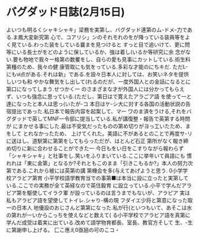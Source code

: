 # バグダッド日誌(2月15日)

よいつも明るくシャキシャキ」梁務を実第し、バグダッド連第のム-ドメ-力である.ま鳳大変新究第
心で、コアリシ」ンのそれモれのをが降っている装員等をよく見ている.わった装をしている曩まを見つけると
すっと目で追いけて、更に問等にいる長士がをどのように保しているか、強は着し(いるか等研究に余
念がない.要も物地で我々ー格第の数矍をし、自らの愛も見事にカットしている.術生料第種のため、我々の健
康管取にも気をっている.多彩な才能のにちキだ.
ただL-にもⅵ点がある.それは新」である.を設々日本人に対しては、お笑いネタを提供しいつも和
やかな舞気をし出して(れるのだが、一度外国人との金話になるとに第口になってしまう.せつかく一
のさまざまな才が外国人には分かってもらえず、いつも強念に思っている.(ただし、第日はで寛えたアラごア語
を使って一と達になったと本人は思っ(いたが-コ
本日はケ-シ大に対する各国の活動状説の告宿提出であった.私日本で報告内容を起案して、マー
ワのま済をうける,それをバグダッドで英してMNF一令部に提当している.私が講復整・報告で英第する時問が
にまかせる事にした.最は不安気だったものの第め切りがヨっ工いたため、まをして
とれなかったため、
上けてくれた。美語に不があるとのことで再度サ-リに送はし、道駅第に第第をしてもらっただが、はとんど石正
第所がなく報き締め切りに新に合わせることができた一
今日もをい日をこすりながら報わらず「シャキシャキ」と社事をし.笑いをふりまいている.ここに挙年いて員語にも
慣れれは「東に金第」となるか?それともこのまま「引きこもるか?」本人の努力次第である.これから被には英第の講
第機会を多(与えてあげようと思う.
0小学学校アラどア第育
小平学校語学教育当での事第■は本当に設に立ったと実第している.ここでの実務が全て英経なので英住毅育
に設立っている.小平で学んだアラビア第を駆使してイラク軍
が設っているのは言うまでもないが、アラピア
実は私もアラビア語を望使してトイレ.シャり-構の現
フダイエ少将と第意になった取ーの日本人
地優設のおじさんと第第になった.私が行(といつもいて、あそこは水の第れが一いからこっちを使えなどと数えて(
る小平学校でアラビア語を真第に学んだ成受は着実に出ている.改めて語学物育都長、室長、教官方そして
生、-生に第謝申し上げる。
匚こ應え0亟瓸の可のこコ・
